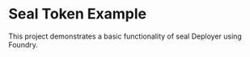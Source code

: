 # Seal Token Example

This project demonstrates a basic functionality of seal Deployer using Foundry.
